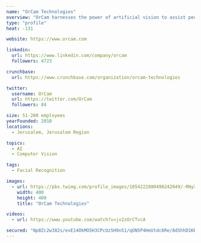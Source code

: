 ```yaml
---
name: "OrCam Technologies"
overview: "OrCam harnesses the power of artificial vision to assist people who are visually impaired. OrCam has created a technologically advanced device unique in its ability to provide visual aid through a discreet wearable platform and simple easy-to-use interface which serves to enhance the daily lives of people with vision loss. OrCam gives independence."
type: "profile"
heat: -131

website: https://www.orcam.com

linkedin:
  url: https://www.linkedin.com/company/orcam
  followers: 4723

crunchbase:
  url: https://www.crunchbase.com/organization/orcam-technologies

twitter:
  username: OrCam
  url: https://twitter.com/OrCam
  followers: 84

size: 51-200 employees
yearFounded: 2010
locations:
  - Jerusalem, Jerusalem Region

topics:
  - AI
  - Computer Vision

tags:
  - Facial Recognition

images:
  - url: https://pbs.twimg.com/profile_images/1054222800490242049/-RNyXTDV_400x400.jpg
    width: 400
    height: 400
    title: "OrCam Technologies"

videos:
  - url: https://www.youtube.com/watch?v=jx2zOrCTvcA

secured: "Np8Zc2w382s/evE14OkMO5H3CPcUz5H9nS1/qON5P4HeUtdc6Re/8dShhD1KB67q/hQRRc3fUTtPY9M3NVTuZi8dam3JQYLVfXtoYFJk1nFAUM/RDbz9BtLVqPh3IpTYUboYVbMvo17MztIWpudQAdZs+ow7hh2TvnvmPCivXAblBMCWFM9tI9gNAGe7cdvnvF44wouX0nCGwC7aQKSydfJtdUlKnr5rdeSTFLyoUKxe+gHcu4EDgejzDl0HY4B0WOQZGtSjH4Ue85bsYFnqqFMHtiDd4uhR+Cpe9hchr8X18/7iPhbYYlB5uchRipg/;WuEMW689UylRmsqD+3vjIw=="
---
```


